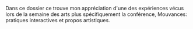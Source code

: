 Dans ce dossier ce trouve mon appréciation d'une des expériences vécus lors de la semaine des arts plus spécifiquement la conférence, Mouvances: pratiques interactives et propos artistiques.
